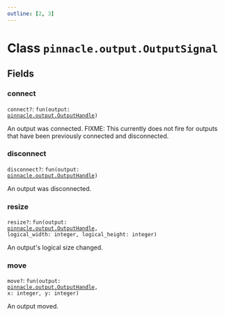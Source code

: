 ```yaml
---
outline: [2, 3]
---
```


# Class `pinnacle.output.OutputSignal`




## Fields

### connect <Badge type="danger" text="nullable" />

`connect?`: <code>fun(output: <a href="/lua-reference/0.1.0-alpha.2/classes/pinnacle.output.OutputHandle">pinnacle.output.OutputHandle</a>)</code>

An output was connected. FIXME: This currently does not fire for outputs that have been previously connected and disconnected.

### disconnect <Badge type="danger" text="nullable" />

`disconnect?`: <code>fun(output: <a href="/lua-reference/0.1.0-alpha.2/classes/pinnacle.output.OutputHandle">pinnacle.output.OutputHandle</a>)</code>

An output was disconnected.

### resize <Badge type="danger" text="nullable" />

`resize?`: <code>fun(output: <a href="/lua-reference/0.1.0-alpha.2/classes/pinnacle.output.OutputHandle">pinnacle.output.OutputHandle</a>, logical_width: integer, logical_height: integer)</code>

An output's logical size changed.

### move <Badge type="danger" text="nullable" />

`move?`: <code>fun(output: <a href="/lua-reference/0.1.0-alpha.2/classes/pinnacle.output.OutputHandle">pinnacle.output.OutputHandle</a>, x: integer, y: integer)</code>

An output moved.


